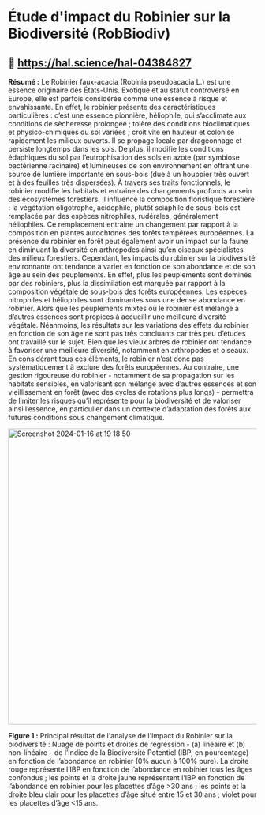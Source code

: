 # Étude d'impact du Robinier sur la Biodiversité (RobBiodiv) 
## 📙 https://hal.science/hal-04384827 
**Résumé :** Le Robinier faux-acacia (Robinia pseudoacacia L.) est une essence originaire des États-Unis. Exotique et au statut controversé en Europe, elle est parfois considérée comme une essence à risque et envahissante. En effet, le robinier présente des caractéristiques particulières : c’est une essence pionnière, héliophile, qui s’acclimate aux conditions de sècheresse prolongée ; tolère des conditions bioclimatiques et physico-chimiques du sol variées ; croît vite en hauteur et colonise rapidement les milieux ouverts. Il se propage locale par drageonnage et persiste longtemps dans les sols. De plus, il modifie les conditions édaphiques du sol par l’eutrophisation des sols en azote (par symbiose bactérienne racinaire) et lumineuses de son environnement en offrant une source de lumière importante en sous-bois (due à un houppier très ouvert et à des feuilles très dispersées). À travers ses traits fonctionnels, le robinier modifie les habitats et entraine des changements profonds au sein des écosystèmes forestiers. Il influence la composition floristique forestière : la végétation oligotrophe, acidophile, plutôt sciaphile de sous-bois est remplacée par des espèces nitrophiles, rudérales, généralement héliophiles. Ce remplacement entraine un changement par rapport à la composition en plantes autochtones des forêts tempérées européennes. La présence du robinier en forêt peut également avoir un impact sur la faune en diminuant la diversité en arthropodes ainsi qu’en oiseaux spécialistes des milieux forestiers. Cependant, les impacts du robinier sur la biodiversité environnante ont tendance à varier en fonction de son abondance et de son âge au sein des peuplements. En effet, plus les peuplements sont dominés par des robiniers, plus la dissimilation est marquée par rapport à la composition végétale de sous-bois des forêts européennes. Les espèces nitrophiles et héliophiles sont dominantes sous une dense abondance en robinier. Alors que les peuplements mixtes où le robinier est mélangé à d’autres essences sont propices à accueillir une meilleure diversité végétale. Néanmoins, les résultats sur les variations des effets du robinier en fonction de son âge ne sont pas très concluants car très peu d’études ont travaillé sur le sujet. Bien que les vieux arbres de robinier ont tendance à favoriser une meilleure diversité, notamment en arthropodes et oiseaux. En considérant tous ces éléments, le robinier n’est donc pas systématiquement à exclure des forêts européennes. Au contraire, une gestion rigoureuse du robinier - notamment de sa propagation sur les habitats sensibles, en valorisant son mélange avec d’autres essences et son vieillissement en forêt (avec des cycles de rotations plus longs) - permettra de limiter les risques qu’il représente pour la biodiversité et de valoriser ainsi l’essence, en particulier dans un contexte d’adaptation des forêts aux futures conditions sous changement climatique. 

<img width="600" alt="Screenshot 2024-01-16 at 19 18 50" src="https://github.com/tristanubaldi/RobBiodiv/assets/81810875/475bdfd7-848f-43d7-8a4a-7626a5c9448f">

**Figure 1 :** Principal résultat de l'analyse de l'impact du Robinier sur la biodiversité : Nuage de points et droites de régression - (a) linéaire et (b) non-linéaire - de l’Indice de la Biodiversité Potentiel (IBP, en pourcentage) en fonction de l’abondance en robinier (0% aucun à 100% pure). La droite rouge représente l’IBP en fonction de l’abondance en robinier tous les âges confondus ; les points et la droite jaune représentent l’IBP en fonction de l’abondance en robinier pour les placettes d’âge >30 ans ; les points et la droite bleu clair pour les placettes d’âge situé entre 15 et 30 ans ; violet pour les placettes d’âge <15 ans.
